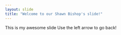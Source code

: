 ```yaml
---
layout: slide
title: "Welcome to our Shawn Bishop's slide!"
---
```

This is my awesome slide
Use the left arrow to go back!
